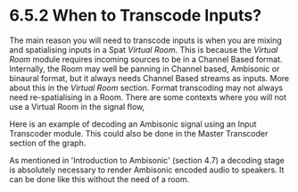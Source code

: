 # 6.5.2 When to Transcode Inputs?

The main reason you will need to transcode inputs is when you are mixing and spatialising inputs in a Spat _Virtual Room_. This is because the _Virtual Room_ module requires incoming sources to be in a Channel Based format. Internally, the Room may
well be panning in Channel based, Ambisonic or binaural format, but it always
needs Channel Based streams as inputs. More about this in the _Virtual Room_ section. Format transcoding may not always need re-spatialising in a Room. There are
some contexts where you will not use a Virtual Room in the signal flow,


Here is an example of decoding an Ambisonic signal using an Input
Transcoder module. This could also be done in the Master Transcoder section of the graph.

As mentioned in 'Introduction to Ambisonic' (section 4.7) a decoding stage is absolutely necessary to
render Ambisonic encoded audio to speakers. It can be done like this without the need of a room.
